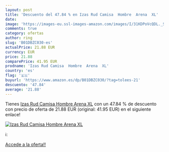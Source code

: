```yaml
---
layout: post
title: 'Descuento del 47.84 % en Izas Rud Camisa  Hombre  Arena  XL'
date: 
image: 'https://images-eu.ssl-images-amazon.com/images/I/31KDPoVcQDL._SL200_.jpg'
comments: true
category: ofertas
author: ring
slug: 'B01DBZC030-es'
actualPrice: 21.88 EUR
currency: EUR
price: 21.88
comparePrice: 41.95 EUR
prodname: 'Izas Rud Camisa  Hombre  Arena  XL'
country: 'es'
flag: '🇪🇸'
buyurl: 'https://www.amazon.es/dp/B01DBZC030/?tag=tolees-21'
descuento: '47.84'
average: '21.88'
---
```


Tienes [Izas Rud Camisa  Hombre  Arena  XL](https://www.amazon.es/dp/B01DBZC030/?tag=tolees-21) con un 47.84 % de descuento con precio de oferta de 21.88 EUR (original: 41.95 EUR) en el siguiente enlace!

[![Izas Rud Camisa  Hombre  Arena  XL](https://images-eu.ssl-images-amazon.com/images/I/31KDPoVcQDL._SL200_.jpg)](https://www.amazon.es/dp/B01DBZC030/?tag=tolees-21)

ℹ️:


[Accede a la oferta!!](https://www.amazon.es/dp/B01DBZC030/?tag=tolees-21)

